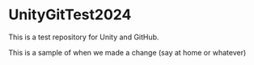 # UnityGitTest2024
This is a test repository for Unity and GitHub.

This is a sample of when we made a change (say at home or whatever)
